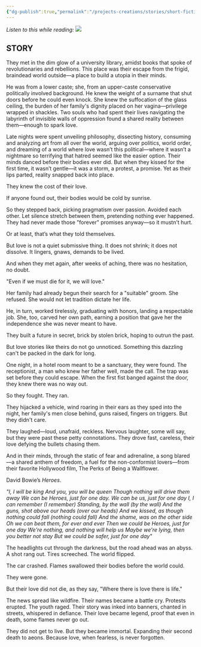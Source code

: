 ```yaml
---
{"dg-publish":true,"permalink":"/projects-creations/stories/short-fiction/burned-against-the-wind/","created":"2025-03-01T20:53:01.867+05:30","updated":"2025-03-07T23:27:02.253+05:30"}
---
```


*Listen to this while reading:*
![](https://www.youtube.com/watch?v=lXgkuM2NhYI)

## STORY

They met in the dim glow of a university library, amidst books that spoke of revolutionaries and rebellions. This place was their escape from the frigid, braindead world outside—a place to build a utopia in their minds.

He was from a lower caste; she, from an upper-caste conservative politically involved background. He knew the weight of a surname that shut doors before he could even knock. She knew the suffocation of the glass ceiling, the burden of her family's dignity placed on her vagina—privilege wrapped in shackles. Two souls who had spent their lives navigating the labyrinth of invisible walls of oppression found a shared reality between them—enough to spark love.

Late nights were spent unveiling philosophy, dissecting history, consuming and analyzing art from all over the world, arguing over politics, world order, and dreaming of a world where love wasn’t this political—where it wasn’t a nightmare so terrifying that hatred seemed like the easier option. Their minds danced before their bodies ever did. But when they kissed for the first time, it wasn’t gentle—it was a storm, a protest, a promise. Yet as their lips parted, reality snapped back into place.

They knew the cost of their love.

If anyone found out, their bodies would be cold by sunrise.

So they stepped back, picking pragmatism over passion. Avoided each other. Let silence stretch between them, pretending nothing ever happened. They had never made those "forever" promises anyway—so it mustn't hurt.

Or at least, that’s what they told themselves.

But love is not a quiet submissive thing. It does not shrink; it does not dissolve. It lingers, gnaws, demands to be lived.

And when they met again, after weeks of aching, there was no hesitation, no doubt.

"Even if we must die for it, we will love."

Her family had already begun their search for a "suitable" groom. She refused. She would not let tradition dictate her life. 

He, in turn, worked tirelessly, graduating with honors, landing a respectable job. She, too, carved her own path, earning a position that gave her the independence she was never meant to have. 

They built a future in secret, brick by stolen brick, hoping to outrun the past.

But love stories like theirs do not go unnoticed. Something this dazzling can't be packed in the dark for long. 

One night, in a hotel room meant to be a sanctuary, they were found. The receptionist, a man who knew her father well, made the call. The trap was set before they could escape. When the first fist banged against the door, they knew there was no way out.

So they fought. They ran.

They hijacked a vehicle, wind roaring in their ears as they sped into the night, her family's men close behind, guns raised, fingers on triggers. But they didn't care. 

They laughed—loud, unafraid, reckless. Nervous laughter, some will say, but they were past these petty connotations. They drove fast, careless, their love defying the bullets chasing them.

And in their minds, through the static of fear and adrenaline, a song blared—a shared anthem of freedom, a fuel for the non-conformist lovers—from their favorite Hollywood film, The Perks of Being a Wallflower.

David Bowie’s *Heroes*.

*"I, I will be king
And you, you will be queen
Though nothing will drive them away
We can be Heroes, just for one day.
We can be us, just for one day
I, I can remember (I remember)
Standing, by the wall (by the wall)
And the guns, shot above our heads (over our heads)
And we kissed, as though nothing could fall (nothing could fall)
And the shame, was on the other side
Oh we can beat them, for ever and ever
Then we could be Heroes, just for one day
We're nothing, and nothing will help us 
Maybe we're lying, then you better not stay
But we could be safer, just for one day"*

The headlights cut through the darkness, but the road ahead was an abyss. A shot rang out. Tires screeched. The world flipped.

The car crashed. Flames swallowed their bodies before the world could. 

They were gone.

But their love did not die, as they say, "Where there is love there is life."

The news spread like wildfire. Their names became a battle cry. Protests erupted. The youth raged. Their story was inked into banners, chanted in streets, whispered in defiance. Their love became legend, proof that even in death, some flames never go out.

They did not get to live. But they became immortal. Expanding their second death to aeons. Because love, when fearless, is never forgotten. 

